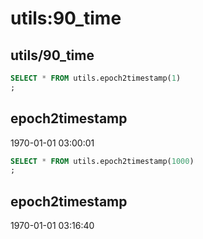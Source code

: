 # utils:90_time

## utils/90_time

```sql
SELECT * FROM utils.epoch2timestamp(1)
;
```
   epoch2timestamp   
---------------------
 1970-01-01 03:00:01

```sql
SELECT * FROM utils.epoch2timestamp(1000)
;
```
   epoch2timestamp   
---------------------
 1970-01-01 03:16:40

